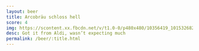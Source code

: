 ```yaml
---
layout: beer
title: Arcobräu schloss hell
score: 4
img: https://scontent.xx.fbcdn.net/v/t1.0-0/p480x480/10356419_10153268265598745_7305179253101068466_n.jpg?oh=15a0a22e024c17818452be6efb241688&oe=58D036C3
desc: Got it from Aldi, wasn’t expecting much
permalink: /beer/:title.html
---
```

